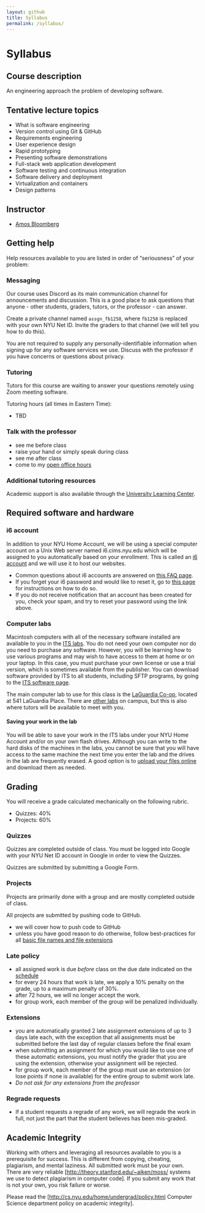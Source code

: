 ```yaml
---
layout: github
title: Syllabus
permalink: /syllabus/
---
```


# Syllabus

## Course description

An engineering approach the problem of developing software.

## Tentative lecture topics

- What is software engineering
- Version control using Git & GitHub
- Requirements engineering
- User experience design
- Rapid prototyping
- Presenting software demonstrations
- Full-stack web application development
- Software testing and continuous integration
- Software delivery and deployment
- Virtualization and containers
- Design patterns

## Instructor

- [Amos Bloomberg](https://amosbloomberg.com)

## Getting help

Help resources available to you are listed in order of “seriousness” of your problem:

### Messaging

Our course uses Discord as its main communication channel for announcements and discussion. This is a good place to ask questions that anyone - other students, graders, tutors, or the professor - can answer.

Create a private channel named `assgn_fb1258`, where `fb1258` is replaced with your own NYU Net ID. Invite the graders to that channel (we will tell you how to do this).

You are not required to supply any personally-identifiable information when signing up for any software services we use. Discuss with the professor if you have concerns or questions about privacy.

### Tutoring

Tutors for this course are waiting to answer your questions remotely using Zoom meeting software.

Tutoring hours (all times in Eastern Time):

- TBD

### Talk with the professor

- see me before class
- raise your hand or simply speak during class
- see me after class
- come to my [open office hours](https://knowledge.kitchen/Amos_Bloomberg#Contact_Info)

### Additional tutoring resources

Academic support is also available through the [University Learning Center](http://www.nyu.edu/ulc).

## Required software and hardware

### i6 account

In addition to your NYU Home Account, we will be using a special computer account on a Unix Web server named i6.cims.nyu.edu which will be assigned to you automatically based on your enrollment. This is called an [i6 account](http://cims.nyu.edu/webapps/content/systems/resources/i6) and we will use it to host our websites.

- Common questions about i6 accounts are answered on [this FAQ page](https://cims.nyu.edu/webapps/content/systems/resources/i6/faq).
- If you forget your i6 password and would like to reset it, go to [this page](https://cims.nyu.edu/webapps/content/systems/resources/i6/resetpassword) for instructions on how to do so.
- If you do not receive notification that an account has been created for you, check your spam, and try to reset your password using the link above.

### Computer labs

Macintosh computers with all of the necessary software installed are available to you in the [ITS labs](http://www.nyu.edu/its/labs/). You do not need your own computer nor do you need to purchase any software. However, you will be learning how to use various programs and may wish to have access to them at home or on your laptop. In this case, you must purchase your own license or use a trial version, which is sometimes available from the publisher. You can download software provided by ITS to all students, including SFTP programs, by going to the [ITS software page](https://www.nyu.edu/its/software/).

The main computer lab to use for this class is the [LaGuardia Co-op](http://www.nyu.edu/life/information-technology/locations-and-facilities/student-technology-centers/laguardia-co-op.html), located at 541 LaGuardia Place. There are [other labs](http://www.nyu.edu/its/labs/) on campus, but this is also where tutors will be available to meet with you.

#### Saving your work in the lab

You will be able to save your work in the ITS labs under your NYU Home Account and/or on your own flash drives. Although you can write to the hard disks of the machines in the labs, you cannot be sure that you will have access to the same machine the next time you enter the lab and the drives in the lab are frequently erased. A good option is to [upload your files online](https://knowledge.kitchen/Transfer_files_to_the_i6_web_server) and download them as needed.

## Grading

You will receive a grade calculated mechanically on the following rubric.

- Quizzes: 40%
- Projects: 60%

### Quizzes

Quizzes are completed outside of class. You must be logged into Google with your NYU Net ID account in Google in order to view the Quizzes.

Quizzes are submitted by submitting a Google Form.

### Projects

Projects are primarily done with a group and are mostly completed outside of class.

All projects are submitted by pushing code to GitHub.

- we will cover how to push code to GitHub
- unless you have good reason to do otherwise, follow best-practices for all [basic file names and file extensions](https://knowledge.kitchen/Basic_computer_concepts#File_names)

### Late policy

- all assigned work is due _before_ class on the due date indicated on the [schedule](/)
- for every 24 hours that work is late, we apply a 10% penalty on the grade, up to a maximum penalty of 30%.
- after 72 hours, we will no longer accept the work.
- for group work, each member of the group will be penalized individually.

### Extensions

- you are automatically granted 2 late assignment extensions of up to 3 days late each, with the exception that all assignments must be submitted before the last day of regular classes before the final exam
- when submitting an assignment for which you would like to use one of these automatic extensions, you must notify the grader that you are using the extension, otherwise your assignment will be rejected.
- for group work, each member of the group must use an extension (or lose points if none is available) for the entire group to submit work late.
- _Do not ask for any extensions from the professor_

### Regrade requests

- If a student requests a regrade of any work, we will regrade the work in full, not just the part that the student believes has been mis-graded.

## Academic Integrity

Working with others and leveraging all resources available to you is a prerequisite for success. This is different from copying, cheating, plagiarism, and mental laziness. All submitted work must be your own. There are very reliable [http://theory.stanford.edu/~aiken/moss/ systems we use to detect plagiarism in computer code]. If you submit any work that is not your own, you risk failure or worse.

Please read the [http://cs.nyu.edu/home/undergrad/policy.html Computer Science department policy on academic integrity].
